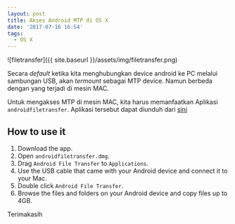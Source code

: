 ```yaml
---
layout: post
title: Akses Android MTP di OS X
date: '2017-07-16 16:54'
tags:
  - OS X
---
```

![filetransfer]({{ site.baseurl }}/assets/img/filetransfer.png)

Secara _default_ ketika kita menghubungkan device android ke PC melalui sambungan USB, akan _termount_ sebagai MTP device. Namun berbeda dengan yang terjadi di mesin MAC.

Untuk mengakses MTP di mesin MAC, kita harus memanfaatkan Aplikasi `androidfiletransfer`.
Aplikasi tersebut dapat diunduh dari [sini](https://www.android.com/filetransfer/)

## How to use it
1. Download the app.
2. Open `androidfiletransfer.dmg`.
3. Drag `Android File Transfer` to `Applications`.
4. Use the USB cable that came with your Android device and connect it to your Mac.
5. Double click `Android File Transfer`.
6. Browse the files and folders on your Android device and copy files up to 4GB.

Terimakasih
